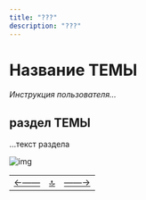 ```yaml
---
title: "???"
description: "???"
---
```


<div class="navi"><nav id="navi"><!-- js --></nav></div>

# Название ТЕМЫ 

*Инструкция пользователя…*


## раздел ТЕМЫ

…текст раздела

<span id="page-name-img" class="img" onclick="imgResize(33)">![img](https://img.a374.ru/svg/ya-flag.svg)</span>

||||
|:----|:-----:|---:|
[←——](readme.md)|[ 🔝 ](#)|[——→](000-???.md)


<script src="assets/js/navi.js"></script>
